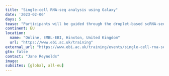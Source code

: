 ```yaml
---
title: "Single-cell RNA-seq analysis using Galaxy"
date: '2023-02-06'
days: 5
tease: "Participants will be guided through the droplet-based scRNA-seq analysis pipelines from raw reads to trajectories."
continent: EU
location:
  name: "Online, EMBL-EBI, Hinxton, United Kingdom"
  url: "https://www.ebi.ac.uk/training"
external_url: "https://www.ebi.ac.uk/training/events/single-cell-rna-seq-analysis-using-galaxy-0/"
gtn: false
contact: "Jane Reynolds"
image: 
subsites: [global, all-eu]
---
```

